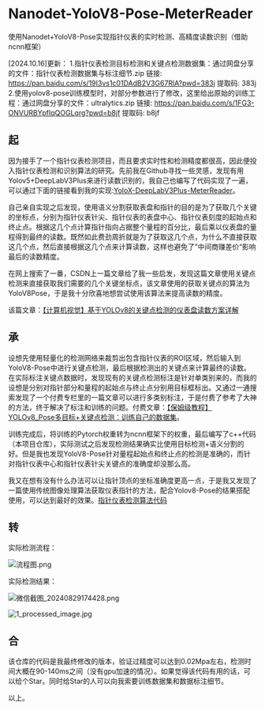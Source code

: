 # Nanodet-YoloV8-Pose-MeterReader

使用Nanodet+YoloV8-Pose实现指针仪表的实时检测、高精度读数识别（借助ncnn框架）

[2024.10.16]更新：
1.指针仪表检测目标检测和关键点检测数据集：通过网盘分享的文件：指针仪表检测数据集与标注细节.zip
链接: https://pan.baidu.com/s/19I3vs1c01DAdB2V3G67RlA?pwd=383j 提取码: 383j
2.使用yolov8-pose训练模型时，对部分参数进行了修改，这里给出原始的训练工程：通过网盘分享的文件：ultralytics.zip
链接: https://pan.baidu.com/s/1FG3-ONVURBYpfIqQOGLqrg?pwd=b8jf 提取码: b8jf

## 起

因为接手了一个指针仪表检测项目，而且要求实时性和检测精度都很高，因此便投入指针仪表检测和识别算法的研究。先前我在Github寻找一些灵感，发现有用Yolov5+DeepLabV3Plus来进行读数识别的，我自己也编写了代码实现了一遍，可以通过下面的链接看到我的实现:[YoloX-DeepLabV3Plus-MeterReader](https://github.com/zhahoi/YoloX-DeepLabV3Plus-MeterReader)。

自己亲自实现之后发现，使用语义分割获取表盘和指针的目的是为了获取几个关键的坐标点，分别为指针仪表针尖、指针仪表的表盘中心、指针仪表刻度的起始点和终止点。根据这几个点计算指针指向占据整个量程的百分比，最后乘以仪表盘的量程得到最终的读数。既然如此费劲周折就是为了获取这几个点，为什么不直接获取这几个点，然后直接根据这几个点来计算读数，这样也避免了”中间商赚差价“影响最后的读数精度。

在网上搜索了一番，CSDN上一篇文章给了我一些启发，发现这篇文章使用关键点检测来直接获取我们需要的几个关键坐标点，该文章使用的获取关键点的算法为YoloV8Pose，于是我十分欣喜地想尝试使用该算法来提高读数的精度。

该篇文章：[【计算机视觉】基于YOLOv8的关键点检测的仪表盘读数方案详解](https://blog.csdn.net/nuomuo/article/details/136883680)



## 承

设想先使用轻量化的检测网络来裁剪出包含指针仪表的ROI区域，然后输入到YoloV8-Pose中进行关键点检测，最后根据检测出的关键点来计算最终的读数。在实际标注关键点数据时，发现现有的关键点检测标注是针对单类别来的，而我的设想是分别对指针部分和量程的起始点与终止点分别用目标框标出。又通过一通搜索发现了一个付费专栏里的一篇文章可以进行多类别标注，于是付费了参考了大神的方法，终于解决了标注和训练的问题。付费文章：[【保姆级教程】YOLOv8_Pose多目标+关键点检测：训练自己的数据集](https://blog.csdn.net/m0_51579041/article/details/136820873)。

训练完成后，将训练的Pytorch权重转为ncnn框架下的权重，最后编写了c++代码（本项目仓库），实际测试之后发现检测结果确实比使用目标检测+语义分割的好。但是我也发现YoloV8-Pose针对量程起始点和终止点的检测是准确的，而针对指针仪表中心和指针仪表针尖关键点的准确度却没那么高。

我又在想有没有什么办法可以让指针顶点的坐标准确度更高一点，于是我又发现了一篇使用传统图像处理算法获取仪表指针的方法，配合Yolov8-Pose的结果搭配使用，可以达到最好的效果。[指针仪表检测算法代码](https://blog.csdn.net/qq_39142743/article/details/116164374)



## 转

实际检测流程：

![流程图.png](https://www.pnglog.com/n0Lf6E.png)



实际检测结果：

![微信截图_20240829174428.png](https://www.pnglog.com/Um5Zsn.png)

![1_processed_image.jpg](https://www.pnglog.com/veegqO.jpg)


## 合

该仓库的代码是我最终修改的版本，验证过精度可以达到0.02Mpa左右，检测时间大概在90-140ms之间（没有gpu加速的情况）。如果觉得该代码有用的话，可以给个Star。同时给Star的人可以向我索要训练数据集和数据标注细节。

以上。
